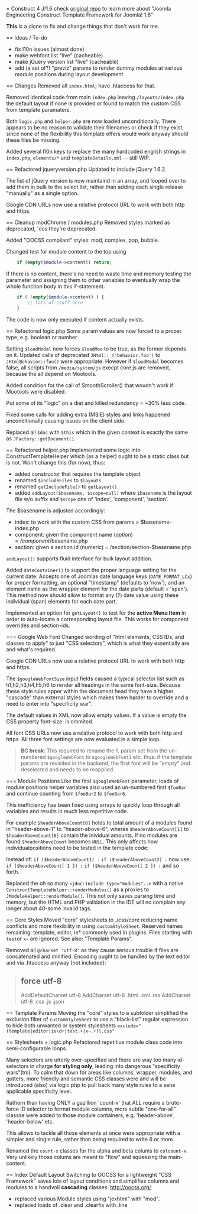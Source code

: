 = Construct 4 J!1.6
check [original repo](https://github.com/betweenbrain/Construct-Community-1.6)
to learn more about "Joomla Engineering Construct Template Framework for Joomla! 1.6"

**This** is a clone to fix and change things that don't work for me.

== Ideas / To-do
*	fix l10n issues (almost done)
*	make webfont list "live" (cacheable)
*	make jQuery version list "live" (cacheable)
*	add (a set of?) "previz" params to render dummy modules at various
	module positions during layout development

== Changes
Removed all `index.html`; have .htaccess for that.

Removed identical code from main `index.php` leaving `/layouts/index.php`
the default layout if none is provided or found to match the custom CSS
from template paramaters.

Both `logic.php` and `helper.php` are now loaded unconditionally.
There appears to be no reason to validate their filenames or check if they
exist, since none of the flexibility this template offers would work anyway
should these files be missing.

Added several l10n keys to replace the many hardcoded english strings in
`index.php`, `elements/*` and `templateDetails.xml` -- still WIP.

== Refactored jqueryversion.php
Updated to include jQuery 1.6.2.

The list of jQuery version is now maintaind in an array, and looped over
to add them in bulk to the select list, rather than adding each single
release "manually" as a single option.

Google CDN URLs now use a relative protocol URL to work with both http
and https.

== Cleanup modChrome / modules.php
Removed styles marked as deprecated, 'cos they're deprecated.

Added "OOCSS compliant" styles: mod, complex, pop, bubble.

Changed test for module content to the top using
``` php
	if (empty($module->content)) return;
```
If there is no content, there's no need to waste time and memory testing the
parameter and assigning them to other variables to eventually wrap the whole
function body in this if-statement.
``` php
	if ( !empty($module->content) ) {
		// lots of stuff here
	}
```
The code is now only executed if content actually exists.

== Refactored logic.php
Some param values are now forced to a proper type, e.g. boolean or number.

Setting `$loadModal` now forces `$loadMoo` to be true, as the former depends
on it. Updated calls of deprecated `JHtml::_('behavior.foo')` to
`JHtmlBehavior::foo()` were appropriate.
However if `$loadModal` becomes false, all scripts from `/media/system/js`
execpt core.js are removed, because the all depend on Mootools.

Added condition for the call of SmoothScroller() that woudn't work if
Mootools were disabled.

Put some of its "logic" on a diet and killed redundancy = ~30% less code.

Fixed some calls for adding extra (MSIE) styles and links happened unconditionally
causing issues on the client side.

Replaced all `$doc` with `$this` which in the given context is exactly the
same as `JFactory::getDocument()`.

== Refactored helper.php
Implemented some logic into ConstructTemplateHelper which (as a helper) ought
to be a static class but is not. Won't change this (for now), thus:
-	added constructor that requires the template object
-	renamed `$includeFiles` to `$layouts`
-	renamed `getIncludeFile()` to `getLayout()`
-	added `addLayout($basename, $scope=null)` where `$basename` is the layout
	file w/o suffix and `$scope` one of 'index', 'component', 'section'.

The $basename is adjusted accordingly:
-	index: to work with the custom CSS from params = $basename-index.php
-	component: given the component name ($option) = /component/$basename.php
-	section: given a section id (numeric) = /section/section-$basename.php

`addLayout()` supports fluid interface for bulk layout addition.

Added `dateContainer()` to support the proper language setting for the current
date. Accepts one of Joomlas date language keys (`DATE_FORMAT_LCx`) for proper
formatting, an optional "timestamp" (defaults to 'now'), and an element name as
the wrapper element for the date parts (default = 'span').
This method now should allow to format any (?) date value using these individual
(span) elements for each date part.

Implemented an option for `getLayout()` to test for the
**active Menu Item** in order to auto-locate a corresponding layout file.
This works for component overrides and section-ids.

=== Google Web Font
Changed wording of "html elements, CSS IDs, and classes to apply" to just
"CSS selectors", which is what they essentially are and what's required.

Google CDN URLs now use a relative protocol URL to work with both http
and https.

The `$googleWebFontSize` input fields caused a typical selector list such as
h1,h2,h3,h4,h5,h6 to render all headings in the same font-size.
Because these style rules apper within the document head they have a higher
"cascade" than external styles which makes them harder to override and a
need to enter into "specificity war".

The default values in XML now allow empty values.
If a value is empty the CSS property font-size: is ommited.

All font CSS URLs now use a relative protocol to work with both http and https.
All three font settings are now evaluated in a simple loop.
> 	**BC break**:
>	This required to rename the 1. param set from the un-numbered
> 	`$googleWebFont` to `$googleWebFont1` etc. thus: if the template
>	params are revisited in the backend, the first font will be "empty"
>	and deselected and needs to be reapplied.

=== Module Positions
Like the first `$googleWebFont` parameter, loads of module positions helper
variables also used an un-numbered first `$fooBar` and continue counting from
`$fooBar2` to `$fooBar6`.

This inefficiency has been fixed using arrays to quickly loop through all
variables and results in much less repetitive code.

For example `$headerAboveCount[0]` holds to total amount of a modules found
in "header-above-1" to "header-above-6", wheras `$headerAboveCount[1]` to
`$headerAboveCount[6]` contain the inividual amounts.
If no modules are found `$headerAboveCount` becomes `NULL`. This only affects
how individualpositions need to be tested in the template code:

Instead of:
  `if ($headerAboveCount1) :`
  `if ($headerAboveCount2) :`
now use:
  `if ($headerAboveCount[ 1 ]) :`
  `if ($headerAboveCount[ 2 ]) :`
and so forth.

Replaced the oh so many `<jdoc:include type="modules"..>` with a native
`ConstructTemplateHelper::renderModules()` as a proxies to
`JModuleHelper::renderModule()`. This not only saves parsing time and memory,
but the HTML and PHP validation in the IDE will no complain any longer about
40-some invalid tags.

== Core Styles
Moved "core" stylesheets to ./css/core reducing name conflicts and more
flexibility in using `customStyleSheet`. Reserved names remaining:
template, editor, ie* commonly used in plugins. Files starting with
`test`or `x~` are ignored. See also: "Template Params".

Removed all `@charset "utf-8"` as they cause serious trouble if files are
concatenated and minified. Encoding ought to be handled by the text editor
and via .htaccess anyway (not included):
> ## force utf-8
> AddDefaultCharset utf-8
> AddCharset utf-8 .html .xml .rss
> AddCharset utf-8 .css .js .json

== Template Params
Moving the "core" styles to a subfolder simplified the exclusion filter of
`customStyleSheet` to use a "black-list" regular expression to hide both
unwanted  or system stylesheets
```exclude="(template|editor|ie\d+|test.+|x~.+)\.css" ```

== Stylesheets + logic.php
Refactored repetitive module class code into semi-configurable loops.

Many selectors are utterly over-specified and there are way too many id-selectors
in charge **for styling only**, leading into dangerous "specificity wars"(tm).
To calm that down for areas like columns, wrapper, modules, and gutters, more
friendly and semantic CSS classes were and will be introduced (also) via logic.php
to pull back many style rules to a sane applicable specificity level.

Rathern than having ONLY a gazillion 'count-x' that ALL require a brute-force
ID selector to format module columns, more subtle "one-for-all" classse were
added to those module containers, e.g. 'header-above', 'header-below' etc.

This allows to tackle all those elements at once were appropriate with a
simpler and single rule, rather than being required to write 6 or more.

Renamed the `count-x` classes for the alpha and beta colums to `colcount-x`.
Very unlikely those colums are meant to "flow" and squeezing the main-content.

== Index Default Layout
Switching to OOCSS for a lightweight "CSS Framework" saves lots of layout
conditions and simplifies columns and modules to a handvoll **cascading**
classes. http://oocss.org/

* replaced various Module styles using "jexhtml" with "mod".
* replaced loads of .clear and .clearfix with .line


